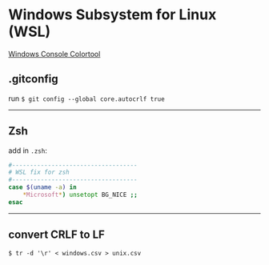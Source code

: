 # Windows Subsystem for Linux (WSL)

[Windows Console Colortool](https://blogs.msdn.microsoft.com/commandline/2017/08/11/introducing-the-windows-console-colortool/)

## .gitconfig

run `$ git config --global core.autocrlf true`

---

## Zsh

add in `.zsh`:

```zsh
#-----------------------------------
# WSL fix for zsh
#-----------------------------------
case $(uname -a) in
    *Microsoft*) unsetopt BG_NICE ;;
esac
```

---

## convert CRLF to LF

`$ tr -d '\r' < windows.csv > unix.csv`